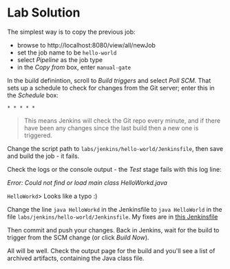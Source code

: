 # Lab Solution

The simplest way is to copy the previous job:

- browse to http://localhost:8080/view/all/newJob
- set the job name to be `hello-world`
- select _Pipeline_ as the job type
- in the _Copy from_ box, enter `manual-gate`

In the build definintion, scroll to _Build triggers_ and select _Poll SCM_. That sets up a schedule to check for changes from the Git server; enter this in the _Schedule_ box:

```
* * * * * 
```

> This means Jenkins will check the Git repo every minute, and if there have been any changes since the last build then a new one is triggered.

Change the script path to `labs/jenkins/hello-world/Jenkinsfile`, then save and build the job - it fails.

Check the logs or the console output - the _Test_ stage fails with this log line:

_Error: Could not find or load main class HelloWorkd.java_

`HelloWorkd`> Looks like a typo :)

Change the line `java HelloWorkd` in the Jenkinsfile to `java HelloWorld` in the file `labs/jenkins/hello-world/Jenkinsfile`. My fixes are in [this Jenkinsfile](./lab\Jenkinsfile)

Then commit and push your changes. Back in Jenkins, wait for the build to trigger from the SCM change (or click _Build Now_). 

All will be well. Check the output page for the build and you'll see a list of archived artifacts, containing the Java class file.